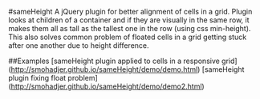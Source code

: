 #sameHeight
A jQuery plugin for better alignment of cells in a grid. Plugin looks at children of a container and if they are visually in the same row, it makes them all as tall as the tallest one in the row (using css min-height). This also solves common problem of floated cells in a grid getting stuck after one another due to height difference. 

##Examples
[sameHeight plugin applied to cells in a responsive grid] (http://smohadjer.github.io/sameHeight/demo/demo.html)
[sameHeight plugin fixing float problem] (http://smohadjer.github.io/sameHeight/demo/demo2.html)
